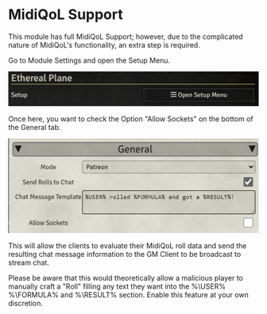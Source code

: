 # MidiQoL Support

This module has full MidiQoL Support;
however, due to the complicated nature of MidiQoL's functionality, an extra step is required.

Go to Module Settings and open the Setup Menu.

![image](./assets/ep-setup.png)

Once here, you want to check the Option "Allow Sockets" on the bottom of the General tab.

![image](./assets/ep-rolls.png)

This will allow the clients to evaluate their MidiQoL roll data and send the resulting chat message information to the GM Client to be broadcast to stream chat.

Please be aware that this would theoretically allow a malicious player to manually craft a "Roll" filling any text they want into the %\USER% %\FORMULA% and %\RESULT% section. Enable this feature at your own discretion.

